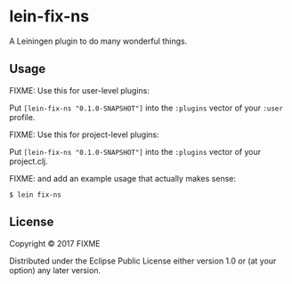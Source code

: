 # lein-fix-ns

A Leiningen plugin to do many wonderful things.

## Usage

FIXME: Use this for user-level plugins:

Put `[lein-fix-ns "0.1.0-SNAPSHOT"]` into the `:plugins` vector of your `:user`
profile.

FIXME: Use this for project-level plugins:

Put `[lein-fix-ns "0.1.0-SNAPSHOT"]` into the `:plugins` vector of your project.clj.

FIXME: and add an example usage that actually makes sense:

    $ lein fix-ns

## License

Copyright © 2017 FIXME

Distributed under the Eclipse Public License either version 1.0 or (at
your option) any later version.
